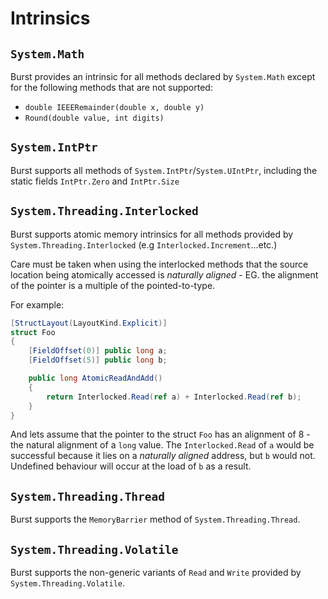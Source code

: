 # Intrinsics

## `System.Math`

Burst provides an intrinsic for all methods declared by `System.Math` except for the following methods that are not supported:
 - `double IEEERemainder(double x, double y)` 
 - `Round(double value, int digits)`

## `System.IntPtr`

Burst supports all methods of `System.IntPtr`/`System.UIntPtr`, including the static fields `IntPtr.Zero` and `IntPtr.Size`

## `System.Threading.Interlocked`

Burst supports atomic memory intrinsics for all methods provided by `System.Threading.Interlocked` (e.g `Interlocked.Increment`...etc.)

Care must be taken when using the interlocked methods that the source location being atomically accessed is _naturally aligned_ - EG. the alignment of the pointer is a multiple of the pointed-to-type.

For example:

```c#
[StructLayout(LayoutKind.Explicit)]
struct Foo
{
    [FieldOffset(0)] public long a;
    [FieldOffset(5)] public long b;

    public long AtomicReadAndAdd()
    {
        return Interlocked.Read(ref a) + Interlocked.Read(ref b);
    }
}
```

And lets assume that the pointer to the struct `Foo` has an alignment of 8 - the natural alignment of a `long` value. The `Interlocked.Read` of `a` would be successful because it lies on a _naturally aligned_ address, but `b` would not. Undefined behaviour will occur at the load of `b` as a result.

## `System.Threading.Thread`

Burst supports the `MemoryBarrier` method of `System.Threading.Thread`.

## `System.Threading.Volatile`

Burst supports the non-generic variants of `Read` and `Write` provided by `System.Threading.Volatile`.
